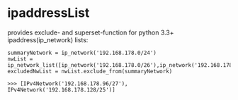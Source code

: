 # ipaddressList
provides exclude- and superset-function for python 3.3+ ipaddress(ip_network) lists:

    summaryNetwork = ip_network('192.168.178.0/24')
    nwList = ip_network_list([ip_network('192.168.178.0/26'),ip_network('192.168.178.64/27')])
    excludedNwList = nwList.exclude_from(summaryNetwork)

    >>> [IPv4Network('192.168.178.96/27'), IPv4Network('192.168.178.128/25')]